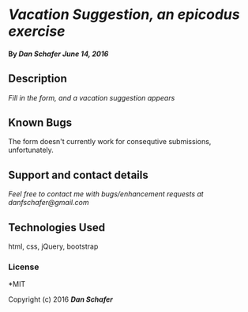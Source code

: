 # _Vacation Suggestion, an epicodus exercise_

#### By _**Dan Schafer** June 14, 2016_

## Description

_Fill in the form, and a vacation suggestion appears_

## Known Bugs

The form doesn't currently work for consequtive submissions, unfortunately.

## Support and contact details

_Feel free to contact me with bugs/enhancement requests at danfschafer@gmail.com_

## Technologies Used

html, css, jQuery, bootstrap

### License

*MIT

Copyright (c) 2016 **_Dan Schafer_**

